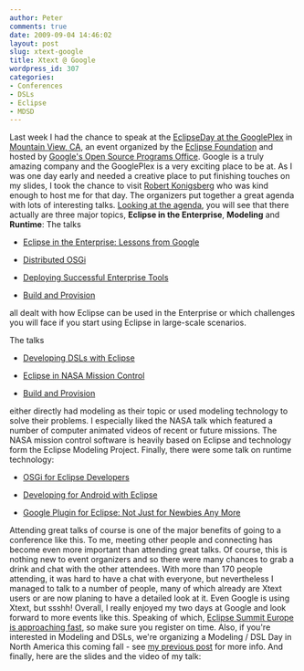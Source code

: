 ```yaml
---
author: Peter
comments: true
date: 2009-09-04 14:46:02
layout: post
slug: xtext-google
title: Xtext @ Google
wordpress_id: 307
categories:
- Conferences
- DSLs
- Eclipse
- MDSD
---
```


Last week I had the chance to speak at the [EclipseDay at the GooglePlex](http://wiki.eclipse.org/Eclipse_Day_At_Googleplex_2009) in [Mountain View, CA](http://maps.google.com/?q=Google+Inc.%4037.423156,-122.084917&hl=en&ie=UTF8&ll=37.42216,-122.085764&spn=0.005283,0.011362&t=h&z=17), an event organized by the [Eclipse Foundation](http://www.eclipse.org) and hosted by [Google's Open Source Programs Office](http://code.google.com/opensource/).  Google is a truly amazing company and the GooglePlex is a very exciting place to be at. As I was one day early and needed a creative place to put finishing touches on my slides, I took the chance to visit [Robert Konigsberg](http://konigsberg.blogspot.com/) who was kind enough to host me for that day.  The organizers put together a great agenda with lots of interesting talks. [Looking at the agenda](http://wiki.eclipse.org/Eclipse_Day_At_Googleplex_2009/Session_Abstacts), you will see that there actually are three major topics, **Eclipse in the Enterprise**, **Modeling** and **Runtime**:  The talks



	
  * [Eclipse in the Enterprise: Lessons from Google](http://wiki.eclipse.org/Eclipse_Day_At_Googleplex_2009/Session_Abstacts#Eclipse_in_the_Enterprise:_Lessons_from_Google)

	
  * [Distributed OSGi](http://wiki.eclipse.org/Eclipse_Day_At_Googleplex_2009/Session_Abstacts#Distributed_OSGi_in_the_Eclipse_Runtime_Project)

	
  * [Deploying Successful Enterprise Tools](http://wiki.eclipse.org/Eclipse_Day_At_Googleplex_2009/Session_Abstacts#Deploying_Successful_Enterprise_Tools)

	
  * [Build and Provision](http://wiki.eclipse.org/Eclipse_Day_At_Googleplex_2009/Session_Abstacts#Build_and_Provision:_Two_Sides_of_the_Coin_We_Love_to_Hate)


all dealt with how Eclipse can be used in the Enterprise or which challenges you will face if you start using Eclipse in large-scale scenarios.  
<!-- more -->
The talks

	
  * [Developing DSLs with Eclipse](http://wiki.eclipse.org/Eclipse_Day_At_Googleplex_2009/Session_Abstacts#Developing_DSLs_with_Eclipse)

	
  * [Eclipse in NASA Mission Control](http://wiki.eclipse.org/Eclipse_Day_At_Googleplex_2009/Session_Abstacts#Eclipse_in_NASA_Mission_Control)

	
  * [Build and Provision](http://wiki.eclipse.org/Eclipse_Day_At_Googleplex_2009/Session_Abstacts#Build_and_Provision:_Two_Sides_of_the_Coin_We_Love_to_Hate)


either directly had modeling as their topic or used modeling technology to solve their problems. I especially liked the NASA talk which featured a number of computer animated videos of recent or future missions. The NASA mission control software is heavily based on Eclipse and technology form the Eclipse Modeling Project.  Finally, there were some talk on runtime technology:

	
  * [OSGi for Eclipse Developers](http://wiki.eclipse.org/Eclipse_Day_At_Googleplex_2009/Session_Abstacts#OSGi_for_Eclipse_Developers)

	
  * [Developing for Android with Eclipse](http://wiki.eclipse.org/Eclipse_Day_At_Googleplex_2009/Session_Abstacts#Developing_for_Android_with_Eclipse)

	
  * [Google Plugin for Eclipse: Not Just for Newbies Any More](http://wiki.eclipse.org/Eclipse_Day_At_Googleplex_2009/Session_Abstacts#Google_Plugin_for_Eclipse:_Not_Just_for_Newbies_Any_More)


Attending great talks of course is one of the major benefits of going to a conference like this. To me, meeting other people and connecting has become even more important than attending great talks. Of course, this is nothing new to event organizers and so there were many chances to grab a drink and chat with the other attendees. With more than 170 people attending, it was hard to have a chat with everyone, but nevertheless I managed to talk to a number of people, many of which already are Xtext users or are now planing to have a detailed look at it. Even Google is using Xtext, but ssshh!  Overall, I really enjoyed my two days at Google and look forward to more events like this. Speaking of which, [Eclipse Summit Europe is approaching fast](http://www.eclipsecon.org/summiteurope2009/), so make sure you register on time. Also, if you're interested in Modeling and DSLs, we're organizing a Modeling / DSL Day in North America this coming fall - see [my previous post](http://www.peterfriese.de/eclipse-modeling-day-in-north-america/) for more info.  And finally, here are the slides and the video of my talk:




